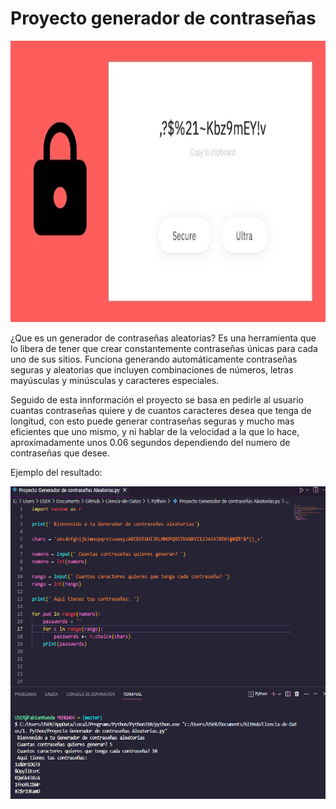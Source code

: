 # Proyecto generador de contraseñas
<img src = 'https://github.com/FabianRueda28/Ciencia-de-Datos/blob/main/1.%20Python/src/Getpass-730x400.jpg' height = 450 >

¿Que es un generador de contraseñas aleatorias?
Es una herramienta que lo libera de tener que crear constantemente contraseñas únicas para cada uno de sus sitios. Funciona generando automáticamente contraseñas seguras y aleatorias que incluyen combinaciones de números, letras mayúsculas y minúsculas y caracteres especiales.

Seguido de esta innformación el proyecto se basa en pedirle al usuario cuantas contraseñas quiere y de cuantos caracteres desea que tenga de longitud, con esto puede generar contraseñas seguras y mucho mas eficientes que uno mismo, y ni hablar de la velocidad a la que lo hace, aproximadamente unos 0.06 segundos dependiendo del numero de contraseñas que desee. 

Ejemplo del resultado: 


<img src = 'https://github.com/FabianRueda28/Ciencia-de-Datos/blob/main/1.%20Python/src/bash.png' height = 500 >